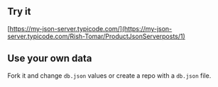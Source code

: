 ## Try it

[https://my-json-server.typicode.com/](https://my-json-server.typicode.com/Rish-Tomar/ProductJsonServerposts/1)

## Use your own data

Fork it and change `db.json` values or create a repo with a `db.json` file.
